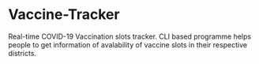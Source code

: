 # Vaccine-Tracker
Real-time COVID-19 Vaccination slots tracker. CLI based programme helps people to get information of avalability of vaccine slots in their respective districts.
